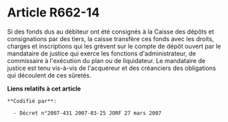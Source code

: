 # Article R662-14

Si des fonds dus au débiteur ont été consignés à la Caisse des dépôts et consignations par des tiers, la caisse transfère ces
fonds avec les droits, charges et inscriptions qui les grèvent sur le compte de dépôt ouvert par le mandataire de justice qui
exerce les fonctions d'administrateur, de commissaire à l'exécution du plan ou de liquidateur. Le mandataire de justice est
tenu vis-à-vis de l'acquéreur et des créanciers des obligations qui découlent de ces sûretés.

**Liens relatifs à cet article**

	**Codifié par**:

	  - Décret n°2007-431 2007-03-25 JORF 27 mars 2007

